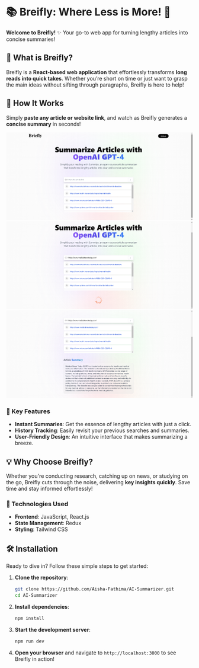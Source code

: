 
# 📚 Breifly: Where Less is More! 📰

**Welcome to Breifly!** ✨ Your go-to web app for turning lengthy articles into concise summaries!

## 🌟 What is Breifly?
Breifly is a **React-based web application** that effortlessly transforms **long reads into quick takes**. Whether you’re short on time or just want to grasp the main ideas without sifting through paragraphs, Breifly is here to help!

## 🔗 How It Works
Simply **paste any article or website link**, and watch as Breifly generates a **concise summary** in seconds! 

![image1](src/images/img1.png)
![image3](src/images/img3.png)
![image2](src/images/img2.png)

### 🎉 Key Features
- **Instant Summaries**: Get the essence of lengthy articles with just a click.
- **History Tracking**: Easily revisit your previous searches and summaries.
- **User-Friendly Design**: An intuitive interface that makes summarizing a breeze.

## 💡 Why Choose Breifly?
Whether you're conducting research, catching up on news, or studying on the go, Breifly cuts through the noise, delivering **key insights quickly**. Save time and stay informed effortlessly!

### 🚀 Technologies Used
- **Frontend**: JavaScript, React.js
- **State Management**: Redux
- **Styling**: Tailwind CSS

## 🛠️ Installation

Ready to dive in? Follow these simple steps to get started:

1. **Clone the repository**:
   ```bash
   git clone https://github.com/Aisha-Fathima/AI-Summarizer.git
   cd AI-Summarizer
   ```

2. **Install dependencies**:
   ```bash
   npm install
   ```

3. **Start the development server**:
   ```bash
   npm run dev
   ```

4. **Open your browser** and navigate to `http://localhost:3000` to see Breifly in action!

